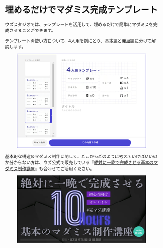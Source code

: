 # 埋めるだけでマダミス完成テンプレート

ウズスタジオでは、テンプレートを活用して、埋めるだけで簡単にマダミスを完成させることができます。

テンプレートの使い方について、4人用を例にとり、[基本編](basic.md)と[発展編](advanced.md)に分けて解説します。

<figure><img src="../../.gitbook/assets/image (22).png" alt=""><figcaption></figcaption></figure>



基本的な構造のマダミス制作に関して、どこからどのように考えていけばいいのか分からない方は、ウズ公式で販売している『[絶対に一晩で完成させる基本のマダミス制作講座](https://note.com/uzuapp/n/nf6f8e467d016)』も合わせてご活用ください。

<figure><img src="../../.gitbook/assets/image (1) (1) (1) (1).png" alt=""><figcaption></figcaption></figure>
